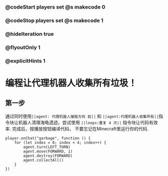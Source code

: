 ### @codeStart players set @s makecode 0
### @codeStop players set @s makecode 1

### @hideIteration true 
### @flyoutOnly 1
### @explicitHints 1


# 编程让代理机器人收集所有垃圾！

## 第一步
通过同时使用``||agent: 代理机器人摧毁方向 前||`` 和 ``||agent:代理机器人收集所有||``指令块让机器人清理海龟遗迹。尝试使用 ``||loops:重复 4 次||`` 指令块让代码有效率. 完成后，按播放按钮编译代码， 不要忘记在Minecraft里运行你的代码.

```ghost
player.onChat("garbage", function () {
    for (let index = 0; index < 4; index++) {
        agent.turn(LEFT_TURN)
        agent.move(FORWARD, 1)
        agent.destroy(FORWARD)
        agent.collectAll()
    }
})
```
